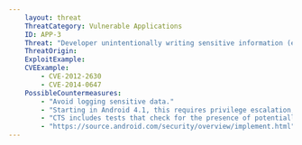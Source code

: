 ```yaml
---
    layout: threat
    ThreatCategory: Vulnerable Applications
    ID: APP-3
    Threat: "Developer unintentionally writing sensitive information (e.g. passwords) to system logs"
    ThreatOrigin:
    ExploitExample:
    CVEExample:
        - CVE-2012-2630
        - CVE-2014-0647
    PossibleCountermeasures:
        - "Avoid logging sensitive data."
        - "Starting in Android 4.1, this requires privilege escalation, as apps can no longer access the system log (other than reading log entries added by the app itself)."
        - "CTS includes tests that check for the presence of potentially sensitive information in the system logs."
        - "https://source.android.com/security/overview/implement.html"
---
```

